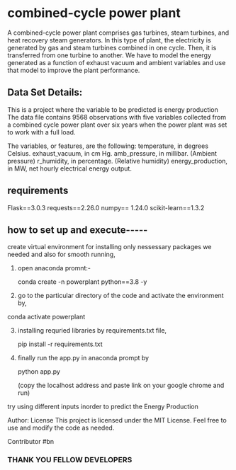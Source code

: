  # combined-cycle power plant

A combined-cycle power plant comprises gas turbines, steam turbines, and heat
recovery steam generators. In this type of plant, the electricity is generated by gas and
steam turbines combined in one cycle. Then, it is transferred from one turbine to
another. We have to model the energy generated as a function of exhaust vacuum and
ambient variables and use that model to improve the plant  performance.
 
 
   ## Data Set Details:
This is a project where the variable to be predicted is energy production
The data file contains 9568 observations with five variables collected from a combined
cycle power plant over six years when the power plant was set to work with a full load.


The variables, or features, are the following:
temperature, in degrees Celsius.
exhaust_vacuum, in cm Hg.
amb_pressure, in millibar. (Ambient pressure)
r_humidity, in percentage. (Relative humidity)
energy_production, in MW, net hourly electrical energy output.

## requirements
Flask==3.0.3
requests==2.26.0
numpy== 1.24.0
scikit-learn==1.3.2



## how to set up and execute-----

create virtual environment for installing only nessessary packages we needed and also for smooth running,

1. open anaconda promnt:-

    conda create -n powerplant python==3.8 -y     

2. go to the particular directory of the code and activate the environment by,

 conda activate powerplant
     

3. installing requried libraries by requirements.txt file,

    pip install -r requirements.txt

4. finally run the app.py in anaconda prompt by
    
    python app.py 

    (copy the localhost address and paste link on your google chrome and run)


try using different inputs inorder to predict the Energy Production 


Author:
License This project is licensed under the MIT License. Feel free to use and modify the code as needed.

Contributor #bn

### THANK YOU FELLOW DEVELOPERS